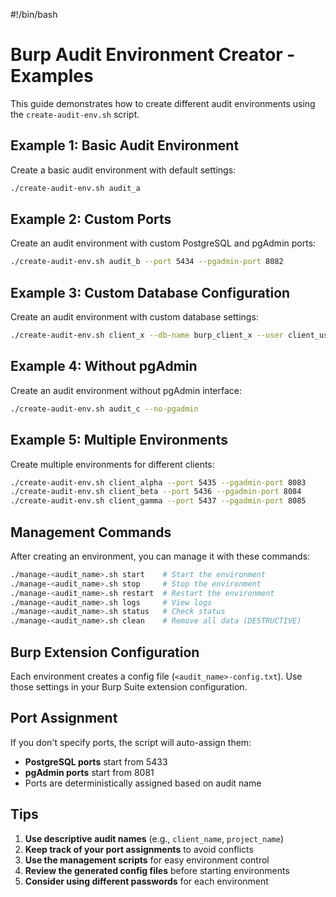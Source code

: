 #!/bin/bash

# Burp Audit Environment Creator - Examples

This guide demonstrates how to create different audit environments using the `create-audit-env.sh` script.

## Example 1: Basic Audit Environment

Create a basic audit environment with default settings:

```bash
./create-audit-env.sh audit_a
```

## Example 2: Custom Ports

Create an audit environment with custom PostgreSQL and pgAdmin ports:

```bash
./create-audit-env.sh audit_b --port 5434 --pgadmin-port 8082
```

## Example 3: Custom Database Configuration

Create an audit environment with custom database settings:

```bash
./create-audit-env.sh client_x --db-name burp_client_x --user client_user --password secure_pass123
```

## Example 4: Without pgAdmin

Create an audit environment without pgAdmin interface:

```bash
./create-audit-env.sh audit_c --no-pgadmin
```

## Example 5: Multiple Environments

Create multiple environments for different clients:

```bash
./create-audit-env.sh client_alpha --port 5435 --pgadmin-port 8083
./create-audit-env.sh client_beta --port 5436 --pgadmin-port 8084
./create-audit-env.sh client_gamma --port 5437 --pgadmin-port 8085
```

## Management Commands

After creating an environment, you can manage it with these commands:

```bash
./manage-<audit_name>.sh start    # Start the environment
./manage-<audit_name>.sh stop     # Stop the environment
./manage-<audit_name>.sh restart  # Restart the environment
./manage-<audit_name>.sh logs     # View logs
./manage-<audit_name>.sh status   # Check status
./manage-<audit_name>.sh clean    # Remove all data (DESTRUCTIVE)
```

## Burp Extension Configuration

Each environment creates a config file (`<audit_name>-config.txt`). Use those settings in your Burp Suite extension configuration.

## Port Assignment

If you don't specify ports, the script will auto-assign them:

- **PostgreSQL ports** start from 5433
- **pgAdmin ports** start from 8081
- Ports are deterministically assigned based on audit name

## Tips

1. **Use descriptive audit names** (e.g., `client_name`, `project_name`)
2. **Keep track of your port assignments** to avoid conflicts
3. **Use the management scripts** for easy environment control
4. **Review the generated config files** before starting environments
5. **Consider using different passwords** for each environment 